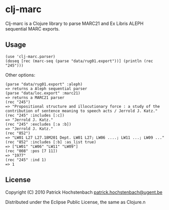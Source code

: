 # clj-marc

Clj-marc is a Clojure library to parse MARC21 and Ex Libris ALEPH sequential MARC exports.

## Usage

	(use 'clj-marc.parser)
	(doseq [rec (marc-seq (parse "data/rug01.export"))] (println (rec "245")))

Other options:

	(parse "data/rug01.export" :aleph)
	=> returns a Aleph sequential parser
	(parse "data/loc.export" :marc21)
	=> returns a MARC21 parser
	(rec "245")  
	=> "Propositional structure and illocutionary force : a study of the contribution of sentence meaning to speech acts / Jerrold J. Katz."
	(rec "245" :includes [:c]) 
	=> "Jerrold J. Katz."
	(rec "245" :excludes [:a :b]) 
	=> "Jerrold J. Katz."
	(rec "852") 
	=> "LW01 L27 L27.18M201 Dept. LW01 L27; LW06 ....; LW11 ...; LW09 ..."
	(rec "852" :includes [:b] :as_list true) 
	=> ["LW01" "LW06" "LW11" "LW09"]
	(rec "008" :pos [7 11]) 
	=> "1977"
	(rec "245" :ind 1)
	=> 1

## License

Copyright (C) 2010 Patrick Hochstenbach <patrick.hochstenbach@ugent.be>

Distributed under the Eclipse Public License, the same as Clojure.n
